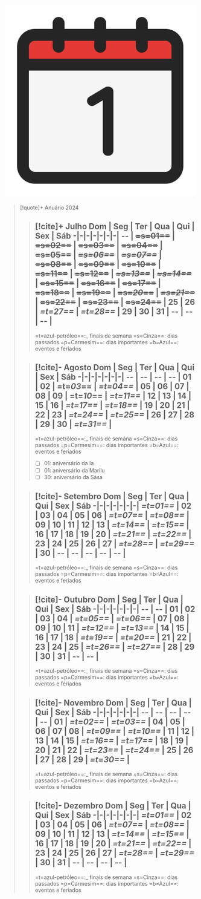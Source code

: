 ![image](.attachments/200f9579b97a40474992ae624fd8b13884f54a7c.png) 
---
> [!quote]+ Anuário 2024
> > [!cite]+ Julho
> > Dom | Seg | Ter | Qua | Qui | Sex | Sáb
> > -|-|-|-|-|-|-|
> > -- | ~~=s=01==~~ | ~~=s=02==~~ | ~~=s=03==~~ | ~~=s=04==~~ | ~~=s=05==~~ | ~~_=s=06==_~~ |
> > ~~_=s=07==_~~ | ~~=s=08==~~ | ~~=s=09==~~ | ~~=s=10==~~ | ~~=s=11==~~ | ~~=s=12==~~ | ~~_=s=13==_~~ |
> > ~~_=s=14==_~~ | ~~=s=15==~~ | ~~=s=16==~~ | ~~=s=17==~~ | ~~=s=18==~~ | ~~=s=19==~~ | **~~=s=_20_==~~** |
> > **_~~=s=21==~~_** | **~~=s=22==~~** | **~~=s=23==~~** | **~~=s=24==~~** | **25** | **26** | **_=t=27==_** |
> > **_=t=28==_** | **29** | **30** | **31** | -- | -- | -- |
> > ---
> > =t=azul-petróleo==:_ finais de semana
> >  =s=Cinza==: dias passados
> > =p=Carmesim==: dias importantes
> > =b=Azul==: eventos e feriados
>
> > [!cite]- Agosto
> >  Dom | Seg | Ter | Qua | Qui | Sex | Sáb
> > -|-|-|-|-|-|-|
> > -- | -- | -- | -- | **01** | **02** | **=t=_03_==** |
> > **_=t=04==_** | 05 | 06 | 07 | 08 | 09 | =t=_10_== |
> > _=t=11==_ | 12 | 13 | 14 | 15 | 16 | _=t=17==_ |
> > _=t=18==_ | 19 | 20 | 21 | 22 | 23 | _=t=24==_ |
> > _=t=25==_ | 26 | 27 | 28 | 29 | 30 | _=t=31==_ |
> > ---
> > =t=azul-petróleo==:_ finais de semana
> >  =s=Cinza==: dias passados
> > =p=Carmesim==: dias importantes
> > =b=Azul==: eventos e feriados
> > - [ ]  01: aniversário da Ia
> > - [ ]  01: aniversário da Marilu
> > - [ ]  30: aniversário da Sása
>
> > [!cite]- Setembro
> >  Dom | Seg | Ter | Qua | Qui | Sex | Sáb
> > -|-|-|-|-|-|-|
> >  _=t=01==_ | 02 | 03 | 04 | 05 | 06 | _=t=07==_ |
> > _=t=08==_ | 09 | 10 | 11 | 12 | 13 | _=t=14==_ |
> > _=t=15==_ | 16 | 17 | 18 | 19 | 20 | _=t=21==_ |
> > _=t=22==_ | 23 | 24 | 25 | 26 | 27 | _=t=28==_ |
> > _=t=29==_ | 30 | -- | -- | -- | -- | -- |
> > ---
> > =t=azul-petróleo==:_ finais de semana
> >  =s=Cinza==: dias passados
> > =p=Carmesim==: dias importantes
> > =b=Azul==: eventos e feriados
>
> > [!cite]- Outubro
> > Dom | Seg | Ter | Qua | Qui | Sex | Sáb
> > -|-|-|-|-|-|-|
> >  -- | -- | 01 | 02 | 03 | 04 | _=t=05==_ |
> > _=t=06==_ | 07 | 08 | 09 | 10 | 11 | _=t=12==_ |
> > _=t=13==_ | 14 | 15 | 16 | 17 | 18 | _=t=19==_ |
> > _=t=20==_ | 21 | 22 | 23 | 24 | 25 | _=t=26==_ |
> > _=t=27==_ | 28 | 29 | 30 | 31 | -- | -- |
> > ---
> > =t=azul-petróleo==:_ finais de semana
> >  =s=Cinza==: dias passados
> > =p=Carmesim==: dias importantes
> > =b=Azul==: eventos e feriados
>
> > [!cite]- Novembro
> >   Dom | Seg | Ter | Qua | Qui | Sex | Sáb
> > -|-|-|-|-|-|-|
> >  -- | -- | -- | -- | -- | 01 | _=t=02==_ |
> > _=t=03==_ | 04 | 05 | 06 | 07 | 08 | _=t=09==_ |
> > _=t=10==_ | 11 | 12 | 13 | 14 | 15 | _=t=16==_ |
> > _=t=17==_ | 18 | 19 | 20 | 21 | 22 | _=t=23==_ |
> > _=t=24==_ | 25 | 26 | 27 | 28 | 29 | _=t=30==_ |
> > ---
> > =t=azul-petróleo==:_ finais de semana
> >  =s=Cinza==: dias passados
> > =p=Carmesim==: dias importantes
> > =b=Azul==: eventos e feriados
>
> > [!cite]- Dezembro
> >   Dom | Seg | Ter | Qua | Qui | Sex | Sáb
> > -|-|-|-|-|-|-|
> >  _=t=01==_ | 02 | 03 | 04 | 05 | 06 | _=t=07==_ |
> > _=t=08==_ | 09 | 10 | 11 | 12 | 13 | _=t=14==_ |
> > _=t=15==_ | 16 | 17 | 18 | 19 | 20 | _=t=21==_ |
> > _=t=22==_ | 23 | 24 | 25 | 26 | 27 | _=t=28==_ |
> > _=t=29==_ | 30 | 31 | -- | -- | -- | -- |
> > ---
> > =t=azul-petróleo==:_ finais de semana
> >  =s=Cinza==: dias passados
> > =p=Carmesim==: dias importantes
> > =b=Azul==: eventos e feriados